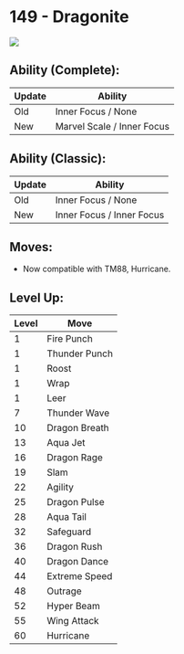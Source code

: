 # 149 - Dragonite
![][149]

## Ability (Complete):

Update | Ability
---    | ---
Old    | Inner Focus / None
New    | Marvel Scale / Inner Focus

## Ability (Classic):

Update | Ability
---    | ---
Old    | Inner Focus / None
New    | Inner Focus / Inner Focus

## Moves:

 - Now compatible with TM88, Hurricane.

## Level Up:

Level | Move
---   | ---
  1   | Fire Punch
  1   | Thunder Punch
  1   | Roost
  1   | Wrap
  1   | Leer
  7   | Thunder Wave
 10   | Dragon Breath
 13   | Aqua Jet
 16   | Dragon Rage
 19   | Slam
 22   | Agility
 25   | Dragon Pulse
 28   | Aqua Tail
 32   | Safeguard
 36   | Dragon Rush
 40   | Dragon Dance
 44   | Extreme Speed
 48   | Outrage
 52   | Hyper Beam
 55   | Wing Attack
 60   | Hurricane



[149]: /img/pokemon/149.png
